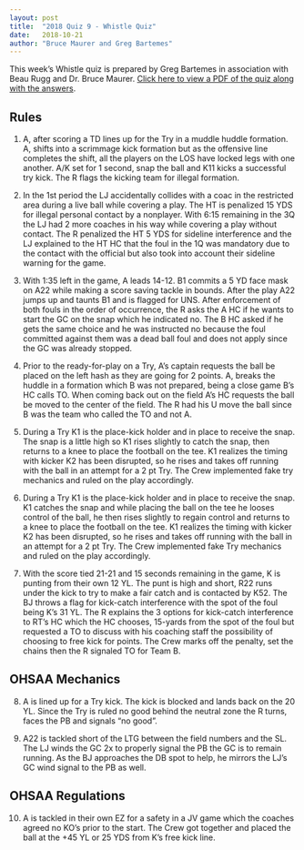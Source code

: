 ```yaml
---
layout: post
title:  "2018 Quiz 9 - Whistle Quiz"
date:   2018-10-21
author: "Bruce Maurer and Greg Bartemes"
---
```


This week’s Whistle quiz is prepared by Greg Bartemes in association with Beau Rugg
and Dr. Bruce Maurer. [Click here to view a PDF of the quiz along with the
answers](https://storage.googleapis.com/ohsaa-websites/quizzes/2018/2018-quiz-9.pdf).

<!--more-->

## Rules

1. A, after scoring a TD lines up for the Try in a muddle huddle formation. A,
   shifts into a scrimmage kick formation but as the offensive line completes
the shift, all the players on the LOS have locked legs with one another. A/K set
for 1 second, snap the ball and K11 kicks a successful try kick. The R flags the
kicking team for illegal formation.

2. In the 1st period the LJ accidentally collides with a coac in the restricted
   area during a live ball while covering a play. The HT is penalized 15 YDS for
illegal personal contact by a nonplayer. With 6:15 remaining in the 3Q the LJ
had 2 more coaches in his way while covering a play without contact. The R
penalized the HT 5 YDS for sideline interference and the LJ explained to the HT
HC that the foul in the 1Q was mandatory due to the contact with the official
but also took into account their sideline warning for the game. 

3. With 1:35 left in the game, A leads 14-12. B1 commits a 5 YD face mask on A22
   while making a score saving tackle in bounds. After the play A22 jumps up and
taunts B1 and is flagged for UNS. After enforcement of both fouls in the order
of occurrence, the R asks the A HC if he wants to start the GC on the snap which
he indicated no. The B HC asked if he gets the same choice and he was instructed
no because the foul committed against them was a dead ball foul and does not
apply since the GC was already stopped.

4. Prior to the ready-for-play on a Try, A’s captain requests the ball be placed
   on the left hash as they are going for 2 points. A, breaks the huddle in a
formation which B was not prepared, being a close game B’s HC calls TO. When
coming back out on the field A’s HC requests the ball be moved to the center of
the field. The R had his U move the ball since B was the team who called the TO
and not A.

5. During a Try K1 is the place-kick holder and in place to receive the snap.
   The snap is a little high so K1 rises slightly to catch the snap, then
returns to a knee to place the football on the tee. K1 realizes the timing with
kicker K2 has been disrupted, so he rises and takes off running with the ball in
an attempt for a 2 pt Try. The Crew implemented fake try mechanics and ruled on
the play accordingly.

6. During a Try K1 is the place-kick holder and in place to receive the snap. K1
   catches the snap and while placing the ball on the tee he looses control of
the ball, he then rises slightly to regain control and returns to a knee to
place the football on the tee. K1 realizes the timing with kicker K2 has been
disrupted, so he rises and takes off running with the ball in an attempt for a 2
pt Try. The Crew implemented fake Try mechanics and ruled on the play
accordingly.

7. With the score tied 21-21 and 15 seconds remaining in the game, K is punting
   from their own 12 YL. The punt is high and short, R22 runs under the kick to
try to make a fair catch and is contacted by K52. The BJ throws a flag for
kick-catch interference with the spot of the foul being K’s 31 YL. The R
explains the 3 options for kick-catch interference to RT’s HC which the HC
chooses, 15-yards from the spot of the foul but requested a TO to discuss with
his coaching staff the possibility of choosing to free kick for points. The Crew
marks off the penalty, set the chains then the R signaled TO for Team B.

## OHSAA Mechanics

8. A is lined up for a Try kick. The kick is blocked and lands back on the 20
   YL. Since the Try is ruled no good behind the neutral zone the R turns, faces
the PB and signals “no good”.

9. A22 is tackled short of the LTG between the field numbers and the SL. The LJ
   winds the GC 2x to properly signal the PB the GC is to remain running. As the
BJ approaches the DB spot to help, he mirrors the LJ’s GC wind signal to the PB
as well.

## OHSAA Regulations

10. A is tackled in their own EZ for a safety in a JV game which the coaches
    agreed no KO’s prior to the start. The Crew got together and placed the ball
at the +45 YL or 25 YDS from K’s free kick line.
